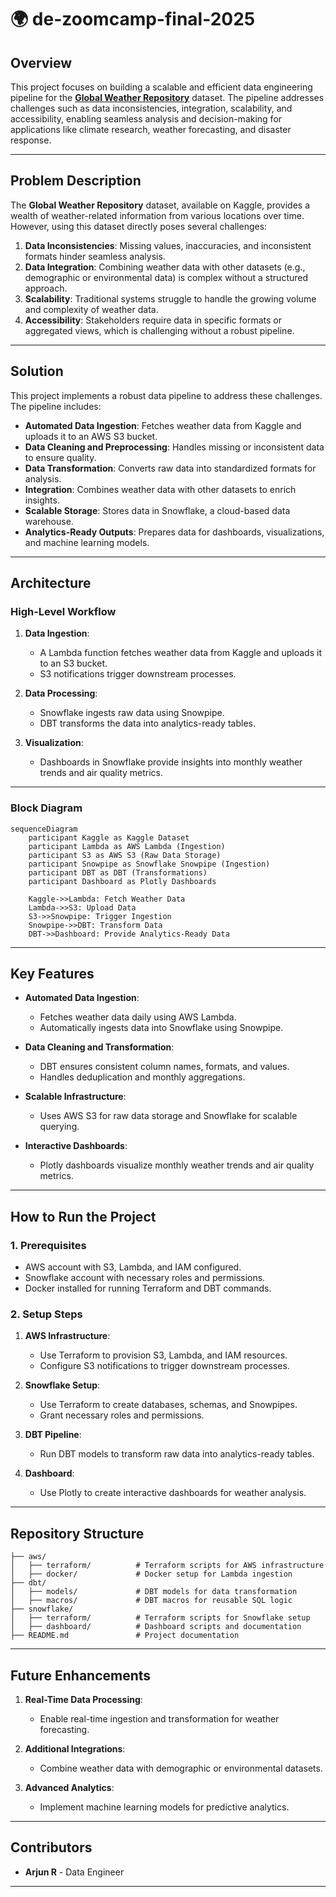 # 🌍 de-zoomcamp-final-2025

## **Overview**

This project focuses on building a scalable and efficient data engineering pipeline for the [**Global Weather Repository**](https://www.kaggle.com/datasets/nelgiriyewithana/global-weather-repository) dataset. The pipeline addresses challenges such as data inconsistencies, integration, scalability, and accessibility, enabling seamless analysis and decision-making for applications like climate research, weather forecasting, and disaster response.

---

## **Problem Description**

The **Global Weather Repository** dataset, available on Kaggle, provides a wealth of weather-related information from various locations over time. However, using this dataset directly poses several challenges:

1. **Data Inconsistencies**: Missing values, inaccuracies, and inconsistent formats hinder seamless analysis.
2. **Data Integration**: Combining weather data with other datasets (e.g., demographic or environmental data) is complex without a structured approach.
3. **Scalability**: Traditional systems struggle to handle the growing volume and complexity of weather data.
4. **Accessibility**: Stakeholders require data in specific formats or aggregated views, which is challenging without a robust pipeline.
---

## **Solution**

This project implements a robust data pipeline to address these challenges. The pipeline includes:

- **Automated Data Ingestion**: Fetches weather data from Kaggle and uploads it to an AWS S3 bucket.
- **Data Cleaning and Preprocessing**: Handles missing or inconsistent data to ensure quality.
- **Data Transformation**: Converts raw data into standardized formats for analysis.
- **Integration**: Combines weather data with other datasets to enrich insights.
- **Scalable Storage**: Stores data in Snowflake, a cloud-based data warehouse.
- **Analytics-Ready Outputs**: Prepares data for dashboards, visualizations, and machine learning models.

---

## **Architecture**

### **High-Level Workflow**

1. **Data Ingestion**:
   - A Lambda function fetches weather data from Kaggle and uploads it to an S3 bucket.
   - S3 notifications trigger downstream processes.

2. **Data Processing**:
   - Snowflake ingests raw data using Snowpipe.
   - DBT transforms the data into analytics-ready tables.

3. **Visualization**:
   - Dashboards in Snowflake provide insights into monthly weather trends and air quality metrics.

---

### **Block Diagram**

```mermaid
sequenceDiagram
    participant Kaggle as Kaggle Dataset
    participant Lambda as AWS Lambda (Ingestion)
    participant S3 as AWS S3 (Raw Data Storage)
    participant Snowpipe as Snowflake Snowpipe (Ingestion)
    participant DBT as DBT (Transformations)
    participant Dashboard as Plotly Dashboards

    Kaggle->>Lambda: Fetch Weather Data
    Lambda->>S3: Upload Data
    S3->>Snowpipe: Trigger Ingestion
    Snowpipe->>DBT: Transform Data
    DBT->>Dashboard: Provide Analytics-Ready Data
```

---

## **Key Features**

- **Automated Data Ingestion**:
  - Fetches weather data daily using AWS Lambda.
  - Automatically ingests data into Snowflake using Snowpipe.

- **Data Cleaning and Transformation**:
  - DBT ensures consistent column names, formats, and values.
  - Handles deduplication and monthly aggregations.

- **Scalable Infrastructure**:
  - Uses AWS S3 for raw data storage and Snowflake for scalable querying.

- **Interactive Dashboards**:
  - Plotly dashboards visualize monthly weather trends and air quality metrics.

---

## **How to Run the Project**

### **1. Prerequisites**
- AWS account with S3, Lambda, and IAM configured.
- Snowflake account with necessary roles and permissions.
- Docker installed for running Terraform and DBT commands.

### **2. Setup Steps**
1. **AWS Infrastructure**:
   - Use Terraform to provision S3, Lambda, and IAM resources.
   - Configure S3 notifications to trigger downstream processes.

2. **Snowflake Setup**:
   - Use Terraform to create databases, schemas, and Snowpipes.
   - Grant necessary roles and permissions.

3. **DBT Pipeline**:
   - Run DBT models to transform raw data into analytics-ready tables.

4. **Dashboard**:
   - Use Plotly to create interactive dashboards for weather analysis.

---

## **Repository Structure**

```
├── aws/
│   ├── terraform/          # Terraform scripts for AWS infrastructure
│   ├── docker/             # Docker setup for Lambda ingestion
├── dbt/
│   ├── models/             # DBT models for data transformation
│   ├── macros/             # DBT macros for reusable SQL logic
├── snowflake/
│   ├── terraform/          # Terraform scripts for Snowflake setup
│   ├── dashboard/          # Dashboard scripts and documentation
├── README.md               # Project documentation
```

---

## **Future Enhancements**

1. **Real-Time Data Processing**:
   - Enable real-time ingestion and transformation for weather forecasting.

2. **Additional Integrations**:
   - Combine weather data with demographic or environmental datasets.

3. **Advanced Analytics**:
   - Implement machine learning models for predictive analytics.

---

## **Contributors**

- **Arjun R** - Data Engineer

---
